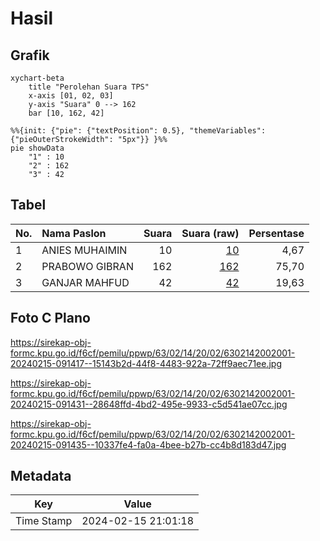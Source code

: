 # Hasil

## Grafik

```mermaid
xychart-beta
    title "Perolehan Suara TPS"
    x-axis [01, 02, 03]
    y-axis "Suara" 0 --> 162
    bar [10, 162, 42]
```

```mermaid
%%{init: {"pie": {"textPosition": 0.5}, "themeVariables": {"pieOuterStrokeWidth": "5px"}} }%%
pie showData
    "1" : 10
    "2" : 162
    "3" : 42
```

## Tabel

| No. | Nama Paslon    | Suara | Suara (raw) | Persentase |
|:--- |:-------------- | -----:| -----------:| ----------:|
| 1   | ANIES MUHAIMIN | 10    | [10][p-1]   | 4,67       |
| 2   | PRABOWO GIBRAN | 162   | [162][p-2]  | 75,70      |
| 3   | GANJAR MAHFUD  | 42    | [42][p-3]   | 19,63      |


[p-1]: https://github.com/gigit-pemilu/pemilu-2024/blob/main/pilpres/hitung-suara/sub/63-kalimantan-selatan/sub/02-kotabaru/sub/14-hampang/sub/2002-cantung-kiri-hulu/sub/001-tps/sub/paslon-1.txt
[p-2]: https://github.com/gigit-pemilu/pemilu-2024/blob/main/pilpres/hitung-suara/sub/63-kalimantan-selatan/sub/02-kotabaru/sub/14-hampang/sub/2002-cantung-kiri-hulu/sub/001-tps/sub/paslon-2.txt
[p-3]: https://github.com/gigit-pemilu/pemilu-2024/blob/main/pilpres/hitung-suara/sub/63-kalimantan-selatan/sub/02-kotabaru/sub/14-hampang/sub/2002-cantung-kiri-hulu/sub/001-tps/sub/paslon-3.txt

## Foto C Plano

https://sirekap-obj-formc.kpu.go.id/f6cf/pemilu/ppwp/63/02/14/20/02/6302142002001-20240215-091417--15143b2d-44f8-4483-922a-72ff9aec71ee.jpg

https://sirekap-obj-formc.kpu.go.id/f6cf/pemilu/ppwp/63/02/14/20/02/6302142002001-20240215-091431--28648ffd-4bd2-495e-9933-c5d541ae07cc.jpg

https://sirekap-obj-formc.kpu.go.id/f6cf/pemilu/ppwp/63/02/14/20/02/6302142002001-20240215-091435--10337fe4-fa0a-4bee-b27b-cc4b8d183d47.jpg


## Metadata

| Key        | Value               |
| ---------- | ------------------- |
| Time Stamp | 2024-02-15 21:01:18 |



